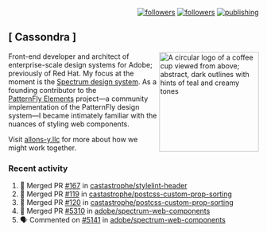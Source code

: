 <p align="right"><a rel="me" href="https://front-end.social/@castastrophe">
    <img alt="followers" title="Follow me on Mastodon" src="https://img.shields.io/mastodon/follow/109297102751309835?domain=https%3A%2F%2Ffront-end.social&label=Follow&logo=mastodon&logoColor=white&style=for-the-badge&labelColor=008080&color=006969"/></a>
  <a href="https://codepen.io/castastrophe/">
    <img alt="followers" title="Follow me on CodePen" src="https://img.shields.io/badge/23-1?color=640464&labelColor=7c007c&style=for-the-badge&logo=codepen&label=Follow"/></a>
<a href="https://castastrophe.medium.com/">
    <img alt="publishing" title="View articles on Medium" src="https://img.shields.io/badge/107-1?color=666&labelColor=444&label=subscribe&logo=medium&logoColor=white&style=for-the-badge"/></a>
</p>

## [&nbsp;Cassondra&nbsp;]

<img align="right" src="https://github-production-user-asset-6210df.s3.amazonaws.com/1840295/253016758-ba468774-1cd3-42c2-8f43-947b5eeb5edf.png" height="200" alt="A circular logo of a coffee cup viewed from above; abstract, dark outlines with hints of teal and creamy tones">

Front-end developer and architect of enterprise-scale design systems for Adobe; previously of Red Hat. My focus at the moment is the [Spectrum design system](https://github.com/adobe/spectrum-css). As a founding contributor to the [PatternFly&nbsp;Elements](https://github.com/patternfly/patternfly-elements) project&mdash;a community implementation of the PatternFly design system&mdash;I became intimately familiar with the nuances of styling web components.

Visit [allons-y.llc](http://allons-y.llc/) for more about how we might work together.

### Recent activity

<!--START_SECTION:activity-->
1. 🎉 Merged PR [#167](https://github.com/castastrophe/stylelint-header/pull/167) in [castastrophe/stylelint-header](https://github.com/castastrophe/stylelint-header)
2. 🎉 Merged PR [#119](https://github.com/castastrophe/postcss-custom-prop-sorting/pull/119) in [castastrophe/postcss-custom-prop-sorting](https://github.com/castastrophe/postcss-custom-prop-sorting)
3. 🎉 Merged PR [#120](https://github.com/castastrophe/postcss-custom-prop-sorting/pull/120) in [castastrophe/postcss-custom-prop-sorting](https://github.com/castastrophe/postcss-custom-prop-sorting)
4. 🎉 Merged PR [#5310](https://github.com/adobe/spectrum-web-components/pull/5310) in [adobe/spectrum-web-components](https://github.com/adobe/spectrum-web-components)
5. 🗣 Commented on [#5141](https://github.com/adobe/spectrum-web-components/pull/5141#issuecomment-2772589466) in [adobe/spectrum-web-components](https://github.com/adobe/spectrum-web-components)
<!--END_SECTION:activity-->
